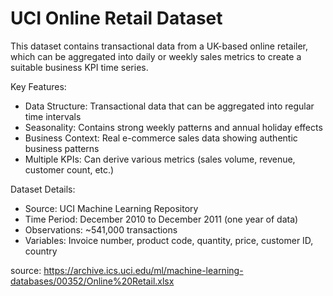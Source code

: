 # UCI Online Retail Dataset
This dataset contains transactional data from a UK-based online retailer, which can be aggregated into daily or weekly sales metrics to create a suitable business KPI time series.

Key Features:
- Data Structure: Transactional data that can be aggregated into regular time intervals
- Seasonality: Contains strong weekly patterns and annual holiday effects
- Business Context: Real e-commerce sales data showing authentic business patterns
- Multiple KPIs: Can derive various metrics (sales volume, revenue, customer count, etc.)

Dataset Details:
- Source: UCI Machine Learning Repository
- Time Period: December 2010 to December 2011 (one year of data)
- Observations: ~541,000 transactions
- Variables: Invoice number, product code, quantity, price, customer ID, country

source: https://archive.ics.uci.edu/ml/machine-learning-databases/00352/Online%20Retail.xlsx